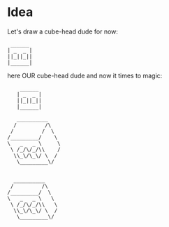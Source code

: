 # Idea
Let's draw a cube-head dude for now:
```
 ______ 
| _  _ |
||_||_||
|______|
```
here OUR cube-head dude and now it times to magic:
```
    ______       
   | _  _ |      
   ||_||_||      
   |______|      
                 
   __________    
  /         /\   
 /         /  \  
/_________/    \ 
\   _   _ \     \
 \ /_/\/_/\\    /
  \\_\/\_\/ \  / 
   \_________\/  
                 
                 
  __________     
 /         /\    
/_________/  \   
\   _   _ \   \  
 \ /_/\/_/\\   \ 
  \\_\/\_\/ \  / 
   \_________\/  
```